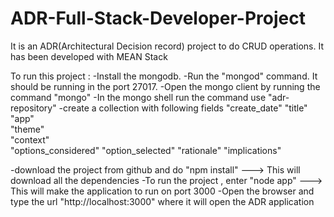 # ADR-Full-Stack-Developer-Project
It is an ADR(Architectural Decision record) project to do CRUD operations. It has been developed with MEAN Stack

To run this project : 
-Install the mongodb.
-Run the "mongod" command. It should be running in the port 27017.
-Open the mongo client by running the command "mongo"
-In the mongo shell run the command use "adr-repository"
-create a collection with following fields 
    "create_date" 
    "title"       
    "app"         
    "theme"       
    "context"     
    "options_considered"
    "option_selected"
    "rationale" 
    "implications"
    
 -download the project from github and do "npm install"       ---> This will download all the dependencies
 -To run the project , enter "node app"           ---> This will make the application to run on port 3000
 -Open the browser and type the url "http://localhost:3000" where it will open the ADR application
